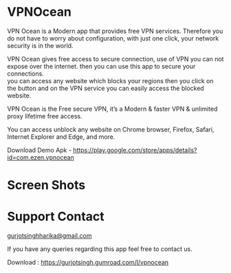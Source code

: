 [Shot2]: https://github.com/Gurjotharika/VPNOcean/blob/main/1024.png

# VPNOcean
VPN Ocean is a Modern app that provides free VPN services. Therefore you do not have to worry about configuration, with just one click, your network security is in the world.<br>

VPN Ocean gives free access to secure connection, use of VPN you can not expose over the internet. then you can use this app to secure your connections.<br>
you can access any website which blocks your regions then you click on the button and on the VPN service you can easily access the blocked website.<br>

VPN Ocean is the Free secure VPN, it’s a Modern & faster VPN & unlimited proxy lifetime free access.<br>

You can access unblock any website on Chrome browser, Firefox, Safari, Internet Explorer and Edge, and more.<br>

Download Demo Apk - https://play.google.com/store/apps/details?id=com.ezen.vpnocean <br>

# Screen Shots
[Shot1]: https://github.com/Gurjotharika/VPNOcean/blob/main/Screen%20%E2%80%93%201.png
[Shot2]: https://github.com/Gurjotharika/VPNOcean/blob/main/Screen%20%E2%80%93%202.png
[Shot3]: https://github.com/Gurjotharika/VPNOcean/blob/main/Screen%20%E2%80%93%203.png
[Shot4]: https://github.com/Gurjotharika/VPNOcean/blob/main/Screen%20%E2%80%93%204.png
[Shot5]: https://github.com/Gurjotharika/VPNOcean/blob/main/Screen%20%E2%80%93%205.png
[Shot6]: https://github.com/Gurjotharika/VPNOcean/blob/main/Screen%20%E2%80%93%206.png
[Shot7]: https://github.com/Gurjotharika/VPNOcean/blob/main/Screen%20%E2%80%93%207.png

# Support Contact<br>
gurjotsinghharika@gmail.com

If you have any queries regarding this app feel free to contact us.<br>

Download : https://gurjotsingh.gumroad.com/l/vpnocean
